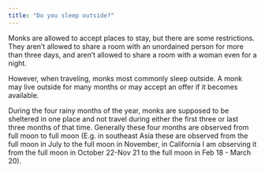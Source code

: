 ```yaml
---
title: "Do you sleep outside?"
---
```


Monks are allowed to accept places to stay, but there are some restrictions. They aren’t allowed to share a room with an unordained person for more than three days, and aren’t allowed to share a room with a woman even for a night.

However, when traveling, monks most commonly sleep outside. A monk may live outside for many months or may accept an offer if it becomes available.

During the four rainy months of the year, monks are supposed to be sheltered in one place and not travel during either the first three or last three months of that time. Generally these four months are observed from full moon to full moon (E.g. in southeast Asia these are observed from the full moon in July to the full moon in November, in California I am observing it from the full moon in October 22-Nov 21 to the full moon in Feb 18 - March 20).

